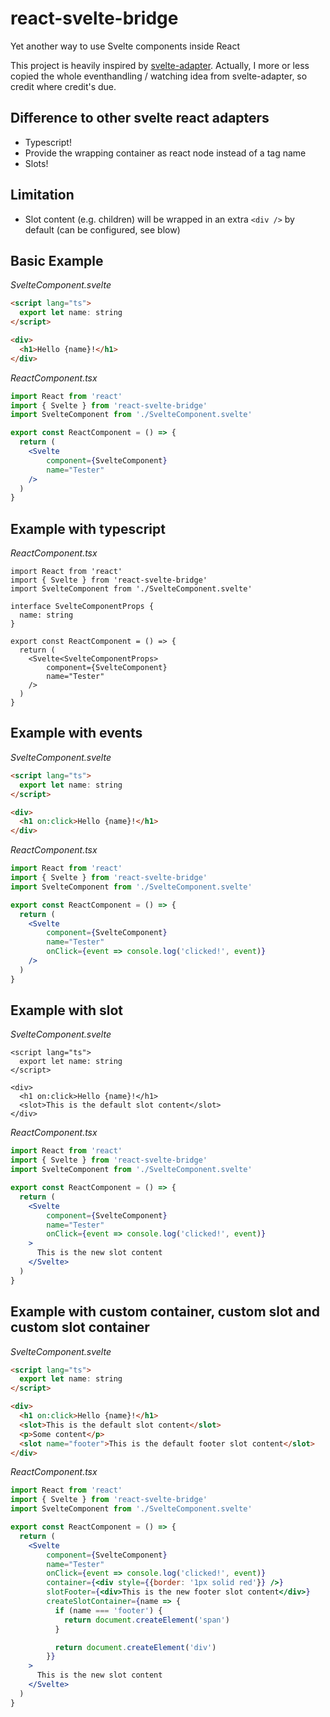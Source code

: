 # react-svelte-bridge

Yet another way to use Svelte components inside React

This project is heavily inspired by [svelte-adapter](https://github.com/pngwn/svelte-adapter).
Actually, I more or less copied the whole eventhandling / watching idea from svelte-adapter, so credit where credit's due.

## Difference to other svelte react adapters

* Typescript!
* Provide the wrapping container as react node instead of a tag name
* Slots! 

## Limitation

* Slot content (e.g. children) will be wrapped in an extra `<div />` by default (can be configured, see blow)

## Basic Example 

*SvelteComponent.svelte*
```html
<script lang="ts">
  export let name: string
</script>

<div>
  <h1>Hello {name}!</h1>
</div>
```

*ReactComponent.tsx*
```jsx
import React from 'react'
import { Svelte } from 'react-svelte-bridge'
import SvelteComponent from './SvelteComponent.svelte'

export const ReactComponent = () => {
  return (
    <Svelte
        component={SvelteComponent}
        name="Tester"
    />
  )
}
```

## Example with typescript

*ReactComponent.tsx*
```tsx
import React from 'react'
import { Svelte } from 'react-svelte-bridge'
import SvelteComponent from './SvelteComponent.svelte'

interface SvelteComponentProps {
  name: string
}

export const ReactComponent = () => {
  return (
    <Svelte<SvelteComponentProps>
        component={SvelteComponent}
        name="Tester"
    />
  )
}
```

## Example with events

*SvelteComponent.svelte*
```html
<script lang="ts">
  export let name: string
</script>

<div>
  <h1 on:click>Hello {name}!</h1>
</div>
```

*ReactComponent.tsx*
```jsx
import React from 'react'
import { Svelte } from 'react-svelte-bridge'
import SvelteComponent from './SvelteComponent.svelte'

export const ReactComponent = () => {
  return (
    <Svelte
        component={SvelteComponent}
        name="Tester"
        onClick={event => console.log('clicked!', event)}
    />
  )
}
```

## Example with slot

*SvelteComponent.svelte*
```jtml
<script lang="ts">
  export let name: string
</script>

<div>
  <h1 on:click>Hello {name}!</h1>
  <slot>This is the default slot content</slot>
</div>
```

*ReactComponent.tsx*
```jsx
import React from 'react'
import { Svelte } from 'react-svelte-bridge'
import SvelteComponent from './SvelteComponent.svelte'

export const ReactComponent = () => {
  return (
    <Svelte
        component={SvelteComponent}
        name="Tester"
        onClick={event => console.log('clicked!', event)}
    >
      This is the new slot content
    </Svelte>
  )
}
```

## Example with custom container, custom slot and custom slot container

*SvelteComponent.svelte*
```html
<script lang="ts">
  export let name: string
</script>

<div>
  <h1 on:click>Hello {name}!</h1>
  <slot>This is the default slot content</slot>
  <p>Some content</p>
  <slot name="footer">This is the default footer slot content</slot>
</div>
```

*ReactComponent.tsx*
```jsx
import React from 'react'
import { Svelte } from 'react-svelte-bridge'
import SvelteComponent from './SvelteComponent.svelte'

export const ReactComponent = () => {
  return (
    <Svelte
        component={SvelteComponent}
        name="Tester"
        onClick={event => console.log('clicked!', event)}
        container={<div style={{border: '1px solid red'}} />}
        slotFooter={<div>This is the new footer slot content</div>}
        createSlotContainer={name => {
          if (name === 'footer') {
            return document.createElement('span')
          }

          return document.createElement('div')
        }}
    >
      This is the new slot content
    </Svelte>
  )
}
```
